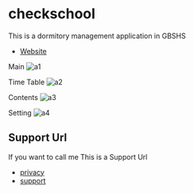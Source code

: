 # checkschool

This is a dormitory management application in GBSHS
- [Website](https://checkingbs.codemagic.app)

Main
![a1](https://user-images.githubusercontent.com/77566805/147450812-b452c350-1e6e-49be-ba8b-dcc125812406.png)

Time Table
![a2](https://user-images.githubusercontent.com/77566805/147450817-63b94a31-326d-41c6-a0c5-6ee3b2d3024a.png)

Contents
![a3](https://user-images.githubusercontent.com/77566805/147450820-80b1a33a-87ab-471e-aba6-683c3c181f6d.png)

Setting
![a4](https://user-images.githubusercontent.com/77566805/147450821-7cf7252a-98e0-45b6-9be8-138274013ee5.png)

## Support Url
If you want to call me This is a Support Url

- [privacy](https://github.com/gondnetom/FrenchVocaPrivacyPolicy)
- [support](https://sites.google.com/view/checkingbs/%ED%99%88)
